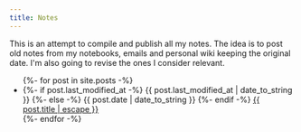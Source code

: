 ```yaml
---
title: Notes
---
```


This is an attempt to compile and publish all my notes. The idea is to post old notes from my notebooks, emails and personal wiki keeping the original date. I'm also going to revise the ones I consider relevant.

<ul class="notes">
    {%- for post in site.posts -%}
    <li class="note">
        <time datetime="{{ post.date | date_to_xmlschema  }}" itemprop="datePublished">
            {%- if post.last_modified_at -%}
                {{ post.last_modified_at | date_to_string }}
            {%- else -%}
                {{ post.date | date_to_string  }}
            {%- endif -%}
        </time>
        <a href="{{ post.url }}">{{ post.title | escape }}</a> 
    </li>
    {%- endfor -%}
</ul>
